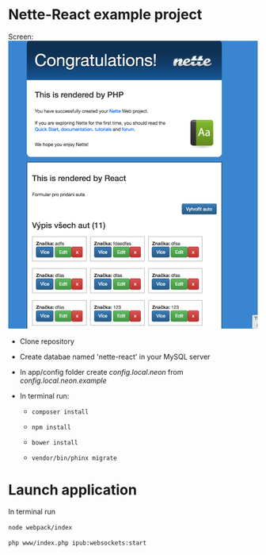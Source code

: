 Nette-React example project
=================


Screen: 
![screen](./screen.png "Screen")


* Clone repository

* Create databae named 'nette-react' in your MySQL server

* In app/config folder create *config.local.neon* from *config.local.neon.example*

* In terminal run:

  * ```composer install```

  * ```npm install```

  * ```bower install```

  * ```vendor/bin/phinx migrate```


# Launch application

In terminal run  

```node webpack/index```

```php www/index.php ipub:websockets:start```
